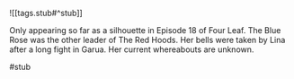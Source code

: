 ![[tags.stub#^stub]]

Only appearing so far as a silhouette in Episode 18 of Four Leaf. The Blue Rose was the other leader of The Red Hoods. Her bells were taken by Lina after a long fight in Garua. Her current whereabouts are unknown.

#stub